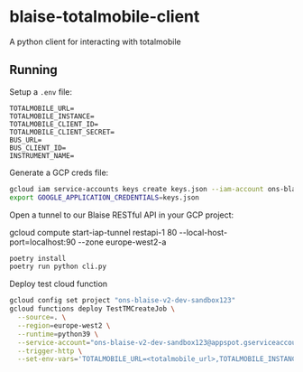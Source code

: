 # blaise-totalmobile-client

A python client for interacting with totalmobile

## Running

Setup a `.env` file:

```.env
TOTALMOBILE_URL=
TOTALMOBILE_INSTANCE=
TOTALMOBILE_CLIENT_ID=
TOTALMOBILE_CLIENT_SECRET=
BUS_URL=
BUS_CLIENT_ID=
INSTRUMENT_NAME=
```

Generate a GCP creds file:
```sh
gcloud iam service-accounts keys create keys.json --iam-account ons-blaise-v2-dev-sandbox123@appspot.gserviceaccount.com
export GOOGLE_APPLICATION_CREDENTIALS=keys.json
```

Open a tunnel to our Blaise RESTful API in your GCP project:

gcloud compute start-iap-tunnel restapi-1 80 --local-host-port=localhost:90 --zone europe-west2-a

```sh
poetry install
poetry run python cli.py
```

Deploy test cloud function

```sh
gcloud config set project "ons-blaise-v2-dev-sandbox123"
gcloud functions deploy TestTMCreateJob \
  --source=. \
  --region=europe-west2 \
  --runtime=python39 \
  --service-account="ons-blaise-v2-dev-sandbox123@appspot.gserviceaccount.com" \
  --trigger-http \
  --set-env-vars='TOTALMOBILE_URL=<totalmobile_url>,TOTALMOBILE_INSTANCE=<totalmobile_instance>,TOTALMOBILE_CLIENT_ID=<totalmobile_client_id>,TOTALMOBILE_CLIENT_SECRET=<totalmobile_client_id>'
```
